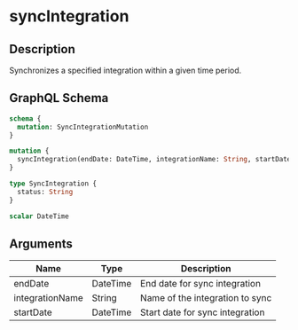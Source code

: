 # syncIntegration

## Description
Synchronizes a specified integration within a given time period.

## GraphQL Schema
```graphql
schema {
  mutation: SyncIntegrationMutation
}

mutation {
  syncIntegration(endDate: DateTime, integrationName: String, startDate: DateTime): SyncIntegration
}

type SyncIntegration {
  status: String
}

scalar DateTime
```

## Arguments
| Name | Type | Description |
|------|------|-------------|
| endDate | DateTime | End date for sync integration |
| integrationName | String | Name of the integration to sync |
| startDate | DateTime | Start date for sync integration |